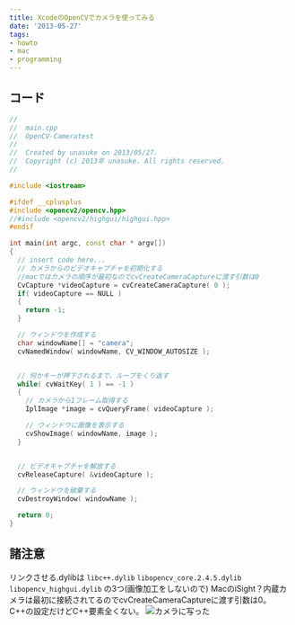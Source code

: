 ```yaml
---
title: XcodeのOpenCVでカメラを使ってみる
date: '2013-05-27'
tags:
- howto
- mac
- programming
---
```


## コード
```cpp
//
//  main.cpp
//  OpenCV-Cameratest
//
//  Created by unasuke on 2013/05/27.
//  Copyright (c) 2013年 unasuke. All rights reserved.
//

#include <iostream>

#ifdef __cplusplus
#include <opencv2/opencv.hpp>
//#include <opencv2/highgui/highgui.hpp>
#endif

int main(int argc, const char * argv[])
{
  // insert code here...
  // カメラからのビデオキャプチャを初期化する
  //macではカメラの順序が最初なのでcvCreateCameraCaptureに渡す引数は0
  CvCapture *videoCapture = cvCreateCameraCapture( 0 );
  if( videoCapture == NULL )
  {
    return -1;
  }

  // ウィンドウを作成する
  char windowName[] = "camera";
  cvNamedWindow( windowName, CV_WINDOW_AUTOSIZE );


  // 何かキーが押下されるまで、ループをくり返す
  while( cvWaitKey( 1 ) == -1 )
  {
    // カメラから1フレーム取得する
    IplImage *image = cvQueryFrame( videoCapture );

    // ウィンドウに画像を表示する
    cvShowImage( windowName, image );
  }


  // ビデオキャプチャを解放する
  cvReleaseCapture( &videoCapture );

  // ウィンドウを破棄する
  cvDestroyWindow( windowName );

  return 0;
}
```

## 諸注意
リンクさせる.dylibは
`libc++.dylib`
`libopencv_core.2.4.5.dylib`
`libopencv_highgui.dylib`
の3つ(画像加工をしないので)
MacのiSight？内蔵カメラは最初に接続されてるのでcvCreateCameraCaptureに渡す引数は0。
C++の設定だけどC++要素全くない。
![カメラに写った](2013/opencv-camera-test.png)
